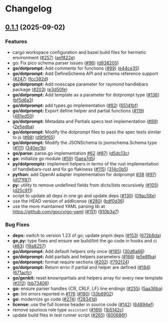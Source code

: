 # Changelog

## [0.1.1](https://github.com/konz261/dotprompt/compare/dotprompt-go-v0.1.0...dotprompt-go-0.1.1) (2025-09-02)


### Features

* cargo workspace configuration and bazel build files for hermetic environment ([#257](https://github.com/konz261/dotprompt/issues/257)) ([aef822e](https://github.com/konz261/dotprompt/commit/aef822ed484d256ba95a3544e132a9b33e0dc02d))
* go: Fix pico schema parser issues ([#96](https://github.com/konz261/dotprompt/issues/96)) ([d938205](https://github.com/konz261/dotprompt/commit/d938205f28c96cd42a399797c121961d1d146344))
* **go/dotprompt:** Add comments for functions ([#99](https://github.com/konz261/dotprompt/issues/99)) ([e44ce35](https://github.com/konz261/dotprompt/commit/e44ce350803f67b39e006106656423e21ed2d850))
* **go/dotprompt:** Add DefineSchema API and schema reference support ([#247](https://github.com/konz261/dotprompt/issues/247)) ([fcc382d](https://github.com/konz261/dotprompt/commit/fcc382d89b84e400f93e62aba89d006ad168fdfb))
* **go/dotprompt:** Add noescape parameter for raymond handlebars package ([#203](https://github.com/konz261/dotprompt/issues/203)) ([e3d50fe](https://github.com/konz261/dotprompt/commit/e3d50fede7a75dad1631103f0402ec8a4f2a3bbb))
* **go/dotprompt:** Add template as a parameter for dotprompt type ([#136](https://github.com/konz261/dotprompt/issues/136)) ([bf5d6a3](https://github.com/konz261/dotprompt/commit/bf5d6a36d5999493e090be848014bf3f5a7ca54e))
* **go/dotprompt:** add types.go implementation ([#82](https://github.com/konz261/dotprompt/issues/82)) ([6514fbf](https://github.com/konz261/dotprompt/commit/6514fbf27c35ab60dea6968f167b103236da7a77))
* **go/dotprompt:** Export define helper and partial functions ([#119](https://github.com/konz261/dotprompt/issues/119)) ([481ed50](https://github.com/konz261/dotprompt/commit/481ed5034233f9158407a38a348c7b0a8cd88ff6))
* **go/dotprompt:** Metadata and Partials specs test implementation  ([#89](https://github.com/konz261/dotprompt/issues/89)) ([2e5edba](https://github.com/konz261/dotprompt/commit/2e5edbaec59923e2136472302ae5bc5c29d31957))
* **go/dotprompt:** Modify the dotprompt files to pass the spec tests similar to js ([#98](https://github.com/konz261/dotprompt/issues/98)) ([d9f9f65](https://github.com/konz261/dotprompt/commit/d9f9f6510b4612049c2a004dd530cae60ebd0398))
* **go/dotprompt:** Modify the JSONSchema to jsonschema.Schema type ([#111](https://github.com/konz261/dotprompt/issues/111)) ([340ec1b](https://github.com/konz261/dotprompt/commit/340ec1b1c36554043cf9ac0ad7c423161971f202))
* **go/parse:** parse.go implementation [#62](https://github.com/konz261/dotprompt/issues/62) ([#87](https://github.com/konz261/dotprompt/issues/87)) ([d5dc13c](https://github.com/konz261/dotprompt/commit/d5dc13c0bf0437875a3b133511ffed474a8b3bf9))
* **go:** initialize go module ([#59](https://github.com/konz261/dotprompt/issues/59)) ([5aea7d5](https://github.com/konz261/dotprompt/commit/5aea7d5bb8ffe030b9dc267156886b1c946f693d))
* **py/dotpromptz:** implement helpers in terms of the rust implementation of handlebars-rust and fix go flakiness ([#115](https://github.com/konz261/dotprompt/issues/115)) ([314c0b5](https://github.com/konz261/dotprompt/commit/314c0b5182aaad25bf4cfccb8207faa60f63256f))
* **python:** add OpenAI adapter implementation for dotprompt [#38](https://github.com/konz261/dotprompt/issues/38) ([#97](https://github.com/konz261/dotprompt/issues/97)) ([d171f87](https://github.com/konz261/dotprompt/commit/d171f8792ecf08f446e18ea3bbd5309cafa1d8a3))
* **py:** utility to remove undefined fields from dicts/lists recursively ([#105](https://github.com/konz261/dotprompt/issues/105)) ([d25c911](https://github.com/konz261/dotprompt/commit/d25c911bc1e84e5691b961a4c38a8bcd73c80aa0))
* script to update all deps in one go and update deps ([#130](https://github.com/konz261/dotprompt/issues/130)) ([09ac58e](https://github.com/konz261/dotprompt/commit/09ac58e4512fae817a63f731ac0db80967842436))
* use the HEAD version of addlicense ([#280](https://github.com/konz261/dotprompt/issues/280)) ([bdf0d36](https://github.com/konz261/dotprompt/commit/bdf0d36a430a363de4163f48394546cba884eaaf))
* use the more maintained YAML parsing lib at https://github.com/goccy/go-yaml ([#151](https://github.com/konz261/dotprompt/issues/151)) ([910b3a7](https://github.com/konz261/dotprompt/commit/910b3a72f3756296c3b01b96936a5bc4c9fa88ef))


### Bug Fixes

* **deps:** switch to version 1.23 of go; update pnpm deps ([#153](https://github.com/konz261/dotprompt/issues/153)) ([672b8da](https://github.com/konz261/dotprompt/commit/672b8da68e784abd17a14f9f1f292d9b65b88a80))
* **go,py:** type fixes and ensure we build/lint the go code in hooks and ci ([#83](https://github.com/konz261/dotprompt/issues/83)) ([19a8257](https://github.com/konz261/dotprompt/commit/19a8257f4f73b776229d5324a0366fd9a79c20aa))
* **go/dotprompt:** Add default helpers only once ([#185](https://github.com/konz261/dotprompt/issues/185)) ([30d6a66](https://github.com/konz261/dotprompt/commit/30d6a6673f4406c496d35b812c2cb664b81d06c6))
* **go/dotprompt:** Add partials and helpers parameters ([#166](https://github.com/konz261/dotprompt/issues/166)) ([e5e8fba](https://github.com/konz261/dotprompt/commit/e5e8fba19c9a2d5f2b9b73c758f759883baf79e4))
* **go/dotprompt:** format require sections ([#202](https://github.com/konz261/dotprompt/issues/202)) ([f792f24](https://github.com/konz261/dotprompt/commit/f792f2402fd72b75f1afcebaa9f336f69915fddc))
* **go/dotprompt:** Return error if partial and helper are defined ([#184](https://github.com/konz261/dotprompt/issues/184)) ([671acfc](https://github.com/konz261/dotprompt/commit/671acfc2c0b3bc4c9f5ae50b4c5a89422d54fa50))
* **go/genkit:** reset knownpartials and helpers array for every new template ([#312](https://github.com/konz261/dotprompt/issues/312)) ([bb73406](https://github.com/konz261/dotprompt/commit/bb73406b05ca769c7d2b50497f0d3cedc40b0e27))
* **go:** ensure parser handles {CR, CRLF, LF} line endings ([#255](https://github.com/konz261/dotprompt/issues/255)) ([5aa36ba](https://github.com/konz261/dotprompt/commit/5aa36baa8078d10503762ac52b44b5187a924c2f))
* **go:** lint errors reported in [#176](https://github.com/konz261/dotprompt/issues/176) ([#180](https://github.com/konz261/dotprompt/issues/180)) ([33b8902](https://github.com/konz261/dotprompt/commit/33b89021a268c376a5aa48c79fe52b5d6d548ec4))
* **go:** modernize go code ([#274](https://github.com/konz261/dotprompt/issues/274)) ([f28341d](https://github.com/konz261/dotprompt/commit/f28341d912e8b6a61372fe363bc549d1fdd9f40d))
* **license:** use the full license header in source code ([#142](https://github.com/konz261/dotprompt/issues/142)) ([64894ef](https://github.com/konz261/dotprompt/commit/64894ef898876b861c6c244d522f634cd8fcc842))
* remove spurious role type `assistant` ([#169](https://github.com/konz261/dotprompt/issues/169)) ([1b5142c](https://github.com/konz261/dotprompt/commit/1b5142c4a7ad20ef722d438cefa0b93a82d7adbb))
* update build files in test runner script ([#265](https://github.com/konz261/dotprompt/issues/265)) ([800686f](https://github.com/konz261/dotprompt/commit/800686f529fa48fcb05998e73fe16d330df91124))

